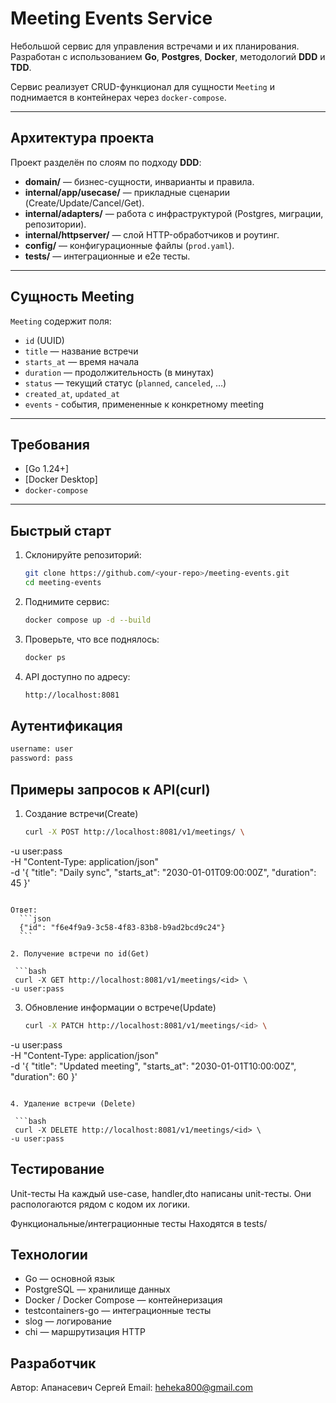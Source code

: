 # Meeting Events Service

Небольшой сервис для управления встречами и их планирования.  
Разработан с использованием **Go**, **Postgres**, **Docker**, методологий **DDD** и **TDD**.  

Сервис реализует CRUD-функционал для сущности `Meeting` и поднимается в контейнерах через `docker-compose`.

---

## Архитектура проекта

Проект разделён по слоям по подходу **DDD**:

- **domain/** — бизнес-сущности, инварианты и правила.
- **internal/app/usecase/** — прикладные сценарии (Create/Update/Cancel/Get).
- **internal/adapters/** — работа с инфраструктурой (Postgres, миграции, репозитории).
- **internal/httpserver/** — слой HTTP-обработчиков и роутинг.
- **config/** — конфигурационные файлы (`prod.yaml`).
- **tests/** — интеграционные и e2e тесты.

---

## Сущность Meeting

`Meeting` содержит поля:

- `id` (UUID)
- `title` — название встречи
- `starts_at` — время начала
- `duration` — продолжительность (в минутах)
- `status` — текущий статус (`planned`, `canceled`, …)
- `created_at`, `updated_at`
- `events` - события, примененные к конкретному meeting

---

## Требования

- [Go 1.24+]
- [Docker Desktop]
- `docker-compose`

---

## Быстрый старт

1. Склонируйте репозиторий:

   ```bash
   git clone https://github.com/<your-repo>/meeting-events.git
   cd meeting-events
   ```

2. Поднимите сервис:
  
   ```bash
   docker compose up -d --build
   ```

3. Проверьте, что все поднялось:

   ```bash
   docker ps
   ```

4. API доступно по адресу:

   ```bash
   http://localhost:8081
   ```
   

## Аутентификация
 
   ```bash
   username: user
   password: pass
   ```

## Примеры запросов к API(curl)

1. Создание встречи(Create)
   ```bash 
   curl -X POST http://localhost:8081/v1/meetings/ \
  -u user:pass \
  -H "Content-Type: application/json" \
  -d '{
    "title": "Daily sync",
    "starts_at": "2030-01-01T09:00:00Z",
    "duration": 45
  }'
  ```

Ответ: 
    ```json
    {"id": "f6e4f9a9-3c58-4f83-83b8-b9ad2bcd9c24"}
    ```

2. Получение встречи по id(Get)

   ```bash
   curl -X GET http://localhost:8081/v1/meetings/<id> \
  -u user:pass
  ```

3. Обновление информации о встрече(Update)

   ```bash
   curl -X PATCH http://localhost:8081/v1/meetings/<id> \
  -u user:pass \
  -H "Content-Type: application/json" \
  -d '{
    "title": "Updated meeting",
    "starts_at": "2030-01-01T10:00:00Z",
    "duration": 60
  }'
  ```

4. Удаление встречи (Delete)

   ```bash
   curl -X DELETE http://localhost:8081/v1/meetings/<id> \
  -u user:pass
  ```


## Тестирование
Unit-тесты 
На каждый use-case, handler,dto написаны unit-тесты. Они распологаются рядом с кодом их логики.

Функциональные/интеграционные тесты
Находятся в tests/

## Технологии

- Go — основной язык
- PostgreSQL — хранилище данных
- Docker / Docker Compose — контейнеризация
- testcontainers-go — интеграционные тесты
- slog — логирование
- chi — маршрутизация HTTP


## Разработчик

Автор: Апанасевич Сергей
Email: heheka800@gmail.com



